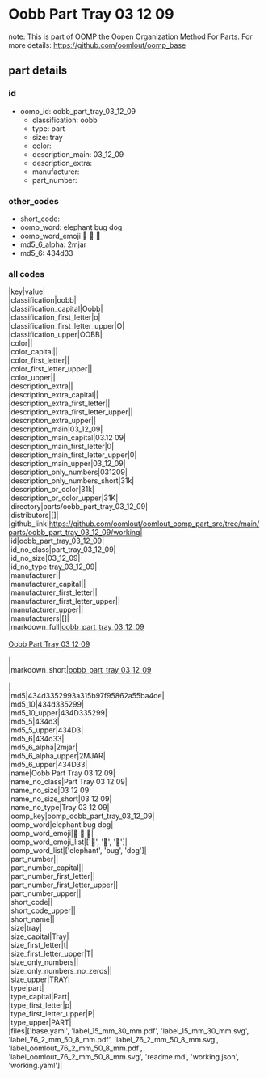 # Oobb Part Tray 03 12 09  

note: This is part of OOMP the Oopen Organization Method For Parts. For more details: https://github.com/oomlout/oomp_base

##  part details





### id
* oomp_id: oobb_part_tray_03_12_09
  * classification: oobb
  * type: part
  * size: tray
  * color: 
  * description_main: 03_12_09
  * description_extra: 
  * manufacturer: 
  * part_number: 

### other_codes
* short_code: 
* oomp_word: elephant bug dog
* oomp_word_emoji :elephant: :bug: :dog:
* md5_6_alpha: 2mjar
* md5_6: 434d33

### all codes 
|key|value|  
|classification|oobb|  
|classification_capital|Oobb|  
|classification_first_letter|o|  
|classification_first_letter_upper|O|  
|classification_upper|OOBB|  
|color||  
|color_capital||  
|color_first_letter||  
|color_first_letter_upper||  
|color_upper||  
|description_extra||  
|description_extra_capital||  
|description_extra_first_letter||  
|description_extra_first_letter_upper||  
|description_extra_upper||  
|description_main|03_12_09|  
|description_main_capital|03.12 09|  
|description_main_first_letter|0|  
|description_main_first_letter_upper|0|  
|description_main_upper|03_12_09|  
|description_only_numbers|031209|  
|description_only_numbers_short|31k|  
|description_or_color|31k|  
|description_or_color_upper|31K|  
|directory|parts/oobb_part_tray_03_12_09|  
|distributors|[]|  
|github_link|https://github.com/oomlout/oomlout_oomp_part_src/tree/main/parts/oobb_part_tray_03_12_09/working|  
|id|oobb_part_tray_03_12_09|  
|id_no_class|part_tray_03_12_09|  
|id_no_size|03_12_09|  
|id_no_type|tray_03_12_09|  
|manufacturer||  
|manufacturer_capital||  
|manufacturer_first_letter||  
|manufacturer_first_letter_upper||  
|manufacturer_upper||  
|manufacturers|[]|  
|markdown_full|[oobb_part_tray_03_12_09](https://github.com/oomlout/oomlout_oomp_part_src/tree/main/parts/oobb_part_tray_03_12_09/working)<br>[](https://github.com/oomlout/oomlout_oomp_part_src/tree/main/parts/oobb_part_tray_03_12_09/working)<br>[Oobb Part Tray 03 12 09](https://github.com/oomlout/oomlout_oomp_part_src/tree/main/parts/oobb_part_tray_03_12_09/working)<br><br>|  
|markdown_short|[oobb_part_tray_03_12_09](https://github.com/oomlout/oomlout_oomp_part_src/tree/main/parts/oobb_part_tray_03_12_09/working)<br><br>|  
|md5|434d3352993a315b97f95862a55ba4de|  
|md5_10|434d335299|  
|md5_10_upper|434D335299|  
|md5_5|434d3|  
|md5_5_upper|434D3|  
|md5_6|434d33|  
|md5_6_alpha|2mjar|  
|md5_6_alpha_upper|2MJAR|  
|md5_6_upper|434D33|  
|name|Oobb Part Tray 03 12 09|  
|name_no_class|Part Tray 03 12 09|  
|name_no_size|03 12 09|  
|name_no_size_short|03 12 09|  
|name_no_type|Tray 03 12 09|  
|oomp_key|oomp_oobb_part_tray_03_12_09|  
|oomp_word|elephant bug dog|  
|oomp_word_emoji|:elephant: :bug: :dog:|  
|oomp_word_emoji_list|[':elephant:', ':bug:', ':dog:']|  
|oomp_word_list|['elephant', 'bug', 'dog']|  
|part_number||  
|part_number_capital||  
|part_number_first_letter||  
|part_number_first_letter_upper||  
|part_number_upper||  
|short_code||  
|short_code_upper||  
|short_name||  
|size|tray|  
|size_capital|Tray|  
|size_first_letter|t|  
|size_first_letter_upper|T|  
|size_only_numbers||  
|size_only_numbers_no_zeros||  
|size_upper|TRAY|  
|type|part|  
|type_capital|Part|  
|type_first_letter|p|  
|type_first_letter_upper|P|  
|type_upper|PART|  
|files|['base.yaml', 'label_15_mm_30_mm.pdf', 'label_15_mm_30_mm.svg', 'label_76_2_mm_50_8_mm.pdf', 'label_76_2_mm_50_8_mm.svg', 'label_oomlout_76_2_mm_50_8_mm.pdf', 'label_oomlout_76_2_mm_50_8_mm.svg', 'readme.md', 'working.json', 'working.yaml']|  
